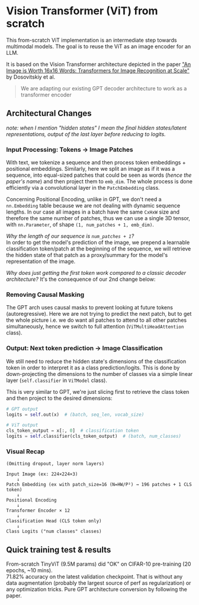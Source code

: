 # Vision Transformer (ViT) from scratch


This from-scratch ViT implementation is an intermediate step towards multimodal models. The goal is to reuse the ViT as
an image encoder for an LLM.  

It is based on the Vision Transformer architecture depicted in the paper ["An Image is Worth 16x16 Words: Transformers
for Image Recognition at Scale"](https://arxiv.org/abs/2010.11929) by Dosovitskiy et al.  

> We are adapting our existing GPT decoder architecture to work as a transformer encoder

## Architectural Changes

*note: when I mention "hidden states" I mean the final hidden states/latent representations, output of the last layer before
reducing to logits.*

### Input Processing: Tokens → Image Patches

With text, we tokenize a sequence and then process token embeddings + positional embeddings. Similarly, here we split an
image as if it was a sequence, into equal-sized patches that could be seen as words (*hence the paper's name*) and then
project them to `emb_dim`. The whole process is done efficiently via a convolutional layer in the `PatchEmbedding` class.

Concerning Positional Encoding, unlike in GPT, we don't need a `nn.Embedding` table because we are not dealing with
dynamic sequence lengths. In our case all images in a batch have the same `CxHxW` size and therefore the same number of
patches, thus we can use a single 3D tensor, with `nn.Parameter`, of shape `(1, num_patches + 1, emb_dim)`.

*Why the length of our sequence is `num_patches + 1`?*  
In order to get the model's prediction of the image, we prepend a learnable classification token/patch at the
beginning of the sequence, we will retrieve the hidden state of that patch as a proxy/summary for the model's
representation of the image.   

*Why does just getting the first token work compared to a classic decoder architecture?* It's the consequence of our 2nd
change below:

### Removing Causal Masking

The GPT arch uses causal masks to prevent looking at future tokens (autoregressive). Here we are not trying to
predict the next patch, but to get the whole picture i.e. we do want all patches to attend to all other patches
simultaneously, hence we switch to full attention (`ViTMultiHeadAttention` class).

### Output: Next token prediction → Image Classification

We still need to reduce the hidden state's dimensions of the classification token in order to interpret it as a class
prediction/logits. This is done by down-projecting the dimensions to the number of classes via a simple
linear layer (`self.classifier` in `ViTModel` class).

This is very similar to GPT, we're just slicing first to retrieve the class token and then project to the desired
dimensions:

```python
# GPT output
logits = self.out(x)  # (batch, seq_len, vocab_size)

# ViT output
cls_token_output = x[:, 0]  # classification token
logits = self.classifier(cls_token_output)  # (batch, num_classes)
```

### Visual Recap
```
(Omitting dropout, layer norm layers)

Input Image (ex: 224×224×3)
    ↓
Patch Embedding (ex with patch_size=16 (N=HW/P²) → 196 patches + 1 CLS token)
    ↓  
Positional Encoding
    ↓
Transformer Encoder × 12
    ↓
Classification Head (CLS token only)
    ↓
Class Logits ("num classes" classes)
```

## Quick training test & results

From-scratch TinyViT (9.5M params) did "OK" on CIFAR-10 pre-training (20 epochs, ~10 mins).  
71.82% accuracy on the latest validation checkpoint. That is without any data augmentation (probably the largest source
of perf as regularization) or any optimization tricks. Pure GPT architecture conversion by following the paper.


